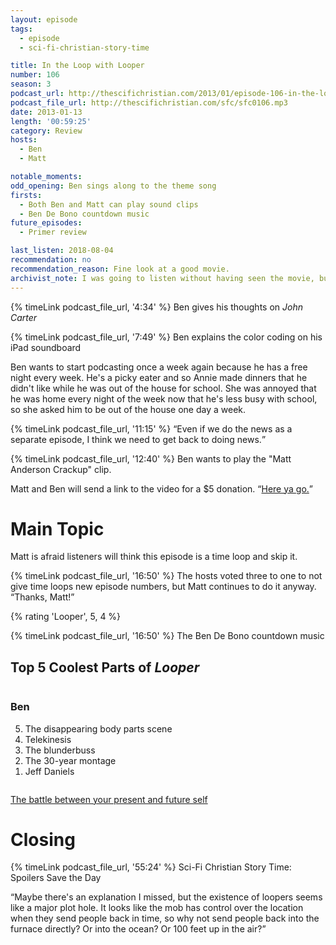 ```yaml
---
layout: episode
tags:
  - episode
  - sci-fi-christian-story-time

title: In the Loop with Looper
number: 106
season: 3
podcast_url: http://thescifichristian.com/2013/01/episode-106-in-the-loop-with-looper/
podcast_file_url: http://thescifichristian.com/sfc/sfc0106.mp3
date: 2013-01-13
length: '00:59:25'
category: Review
hosts:
  - Ben
  - Matt

notable_moments:
odd_opening: Ben sings along to the theme song
firsts:
  - Both Ben and Matt can play sound clips
  - Ben De Bono countdown music
future_episodes:
  - Primer review

last_listen: 2018-08-04
recommendation: no
recommendation_reason: Fine look at a good movie.
archivist_note: I was going to listen without having seen the movie, but I reconsidered when both hosts rated it highly and described it as "understated sci-fi". So I switched over to a baseball podcast about the MLB trade deadline. They mentioned that the Phillies had just acquired the obscure player Aaron Loup, which led to a brief discussion about the film <i class="work-title">Looper</i>. It was a sign. I watched it. 4.5 out of 5 stars.
---
```


{% timeLink podcast_file_url, '4:34' %} Ben gives his thoughts on <i class="work-title">John Carter</i>

{% timeLink podcast_file_url, '7:49' %} Ben explains the color coding on his iPad soundboard

Ben wants to start podcasting once a week again because he has a free night every week. He's a picky eater and so Annie made dinners that he didn't like while he was out of the house for school. She was annoyed that he was home every night of the week now that he's less busy with school, so she asked him to be out of the house one day a week.


<div class="quote">
  {% timeLink podcast_file_url, '11:15' %}
  <q class="ben">Even if we do the news as a separate episode, I think we need to get back to doing news.</q>
</div>

{% timeLink podcast_file_url, '12:40' %} Ben wants to play the "Matt Anderson Crackup" clip.

Matt and Ben will send a link to the video for a $5 donation. <q class="archivist inline"><a href="https://www.youtube.com/watch?v=vOGiSyH3qbQ">Here ya go.</a></q>



# Main Topic
Matt is afraid listeners will think this episode is a time loop and skip it.

{% timeLink podcast_file_url, '16:50' %} The hosts voted three to one to not give time loops new episode numbers, but Matt continues to do it anyway. <q class="archivist inline">Thanks, Matt!</q>

{% rating 'Looper', 5, 4 %}

{% timeLink podcast_file_url, '16:50' %} The Ben De Bono countdown music

<div class="top-five">
  <h2 class="has-text-centered">Top 5 Coolest Parts of <i class="work-title">Looper</i></h2>
  <div class="columns">
    <div class="column ben">
      <h3>Ben</h3>
      <ol reversed>
        <li>The disappearing body parts scene
        <li>Telekinesis
        <li>The blunderbuss
        <li>The 30-year montage
        <li>Jeff Daniels
      </ol>
    </div>
  </div>
</div>

<a href="https://www.ted.com/talks/daniel_goldstein_the_battle_between_your_present_and_future_self">The battle between your present and future self</a>



# Closing

{% timeLink podcast_file_url, '55:24' %} Sci-Fi Christian Story Time: Spoilers Save the Day

<q class="archivist">Maybe there's an explanation I missed, but the existence of loopers seems like a major plot hole. It looks like the mob has control over the location when they send people back in time, so why not send people back into the furnace directly? Or into the ocean? Or 100 feet up in the air?</q>